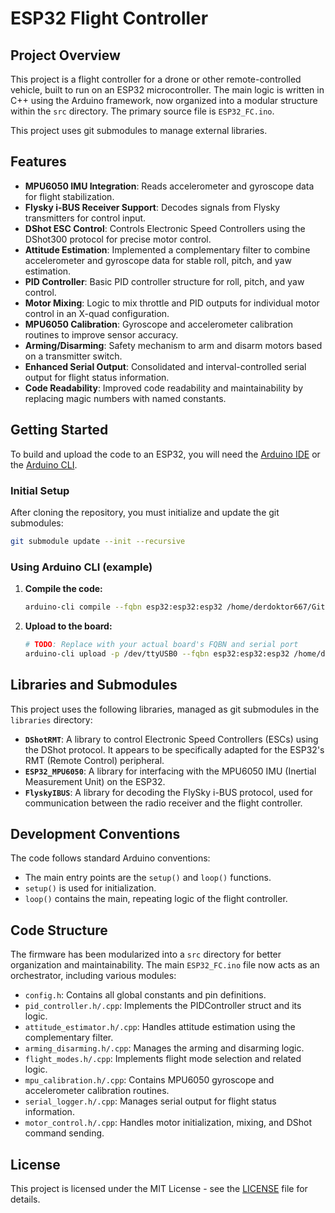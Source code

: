 # ESP32 Flight Controller

## Project Overview

This project is a flight controller for a drone or other remote-controlled vehicle, built to run on an ESP32 microcontroller. The main logic is written in C++ using the Arduino framework, now organized into a modular structure within the `src` directory. The primary source file is `ESP32_FC.ino`.

This project uses git submodules to manage external libraries.

## Features

*   **MPU6050 IMU Integration**: Reads accelerometer and gyroscope data for flight stabilization.
*   **Flysky i-BUS Receiver Support**: Decodes signals from Flysky transmitters for control input.
*   **DShot ESC Control**: Controls Electronic Speed Controllers using the DShot300 protocol for precise motor control.
*   **Attitude Estimation**: Implemented a complementary filter to combine accelerometer and gyroscope data for stable roll, pitch, and yaw estimation.
*   **PID Controller**: Basic PID controller structure for roll, pitch, and yaw control.
*   **Motor Mixing**: Logic to mix throttle and PID outputs for individual motor control in an X-quad configuration.
*   **MPU6050 Calibration**: Gyroscope and accelerometer calibration routines to improve sensor accuracy.
*   **Arming/Disarming**: Safety mechanism to arm and disarm motors based on a transmitter switch.
*   **Enhanced Serial Output**: Consolidated and interval-controlled serial output for flight status information.
*   **Code Readability**: Improved code readability and maintainability by replacing magic numbers with named constants.

## Getting Started

To build and upload the code to an ESP32, you will need the [Arduino IDE](https://www.arduino.cc/en/software) or the [Arduino CLI](https://arduino.github.io/arduino-cli/latest/).

### Initial Setup

After cloning the repository, you must initialize and update the git submodules:

```bash
git submodule update --init --recursive
```

### Using Arduino CLI (example)

1.  **Compile the code:**
    ```bash
    arduino-cli compile --fqbn esp32:esp32:esp32 /home/derdoktor667/Github/ESP32_FC/ESP32_FC.ino
    ```

2.  **Upload to the board:**
    ```bash
    # TODO: Replace with your actual board's FQBN and serial port
    arduino-cli upload -p /dev/ttyUSB0 --fqbn esp32:esp32:esp32 /home/derdoktor667/Github/ESP32_FC/ESP32_FC.ino
    ```

## Libraries and Submodules

This project uses the following libraries, managed as git submodules in the `libraries` directory:

*   **`DShotRMT`**: A library to control Electronic Speed Controllers (ESCs) using the DShot protocol. It appears to be specifically adapted for the ESP32's RMT (Remote Control) peripheral.
*   **`ESP32_MPU6050`**: A library for interfacing with the MPU6050 IMU (Inertial Measurement Unit) on the ESP32.
*   **`FlyskyIBUS`**: A library for decoding the FlySky i-BUS protocol, used for communication between the radio receiver and the flight controller.

## Development Conventions

The code follows standard Arduino conventions:

*   The main entry points are the `setup()` and `loop()` functions.
*   `setup()` is used for initialization.
*   `loop()` contains the main, repeating logic of the flight controller.

## Code Structure

The firmware has been modularized into a `src` directory for better organization and maintainability. The main `ESP32_FC.ino` file now acts as an orchestrator, including various modules:

*   `config.h`: Contains all global constants and pin definitions.
*   `pid_controller.h/.cpp`: Implements the PIDController struct and its logic.
*   `attitude_estimator.h/.cpp`: Handles attitude estimation using the complementary filter.
*   `arming_disarming.h/.cpp`: Manages the arming and disarming logic.
*   `flight_modes.h/.cpp`: Implements flight mode selection and related logic.
*   `mpu_calibration.h/.cpp`: Contains MPU6050 gyroscope and accelerometer calibration routines.
*   `serial_logger.h/.cpp`: Manages serial output for flight status information.
*   `motor_control.h/.cpp`: Handles motor initialization, mixing, and DShot command sending.

## License

This project is licensed under the MIT License - see the [LICENSE](LICENSE) file for details.
